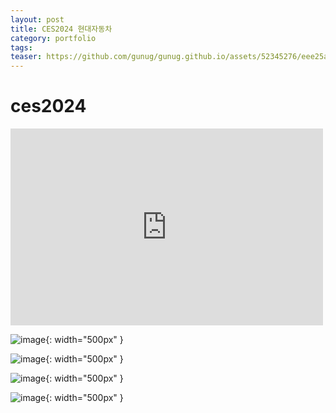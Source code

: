 ```yaml
---
layout: post
title: CES2024 현대자동차
category: portfolio
tags: 
teaser: https://github.com/gunug/gunug.github.io/assets/52345276/eee25a26-bcf2-432f-9386-c360b1bc4e32
---
```


# ces2024

<iframe width="500" height="315" src="https://www.youtube.com/embed/a-CqWDoDUBs?si=gURIw_pECJdK95Gp" title="YouTube video player" frameborder="0" allow="accelerometer; autoplay; clipboard-write; encrypted-media; gyroscope; picture-in-picture; web-share" allowfullscreen></iframe>

![image](https://github.com/gunug/gunug.github.io/assets/52345276/c895a111-94a2-4882-ac04-e83f764926d5){: width="500px" }

![image](https://github.com/gunug/gunug.github.io/assets/52345276/b626f01c-56b5-4d46-8a51-0417ade8397e){: width="500px" }

![image](https://github.com/gunug/gunug.github.io/assets/52345276/416910d9-c7ed-4504-b939-bae9d2840b32){: width="500px" }

![image](https://github.com/gunug/gunug.github.io/assets/52345276/fc8e550c-e7ed-4460-aba2-d4910f45bc21){: width="500px" }
